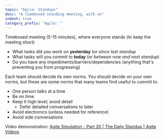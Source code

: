 ```yaml
---
topic: "Agile: Standups"
desc: "A timeboxed standing meeting, with no"
indent: true
category_prefix: "Agile: "
---
```


Timeboxed meeting (5-15 minutes), where everyone stands (to keep the meeting short)

* What tasks did you work on **yesterday** (or *since last standup*
* What tasks will you commit to **today** (or *between now and next standup*) 
* Do you have any impediments/barriers/dependencies (anything that's preventing you from progressing)

Each team should decide its own norms. You should decide on your own norms, but these are some norms that many teams find useful to commit to.

* One person talks at a time
* Be on time
* Keep it high level; avoid detail
   * Defer detailed conversations to later
* Avoid electronics (unless needed for reference)
* Avoid side conversations

Video demonstration: [Agile Simulation - Part 20 | The Daily Standup | Agile Videos](https://www.youtube.com/watch?v=q_R9wQY4G5I)
